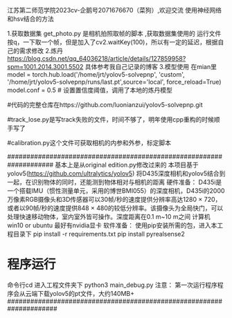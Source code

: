 江苏第二师范学院2023cv-企鹅号2071676670（菜狗）,欢迎交流
使用神经网络和hsv结合的方法

1.获取数据集
get_photo.py 是相机拍照取帧的脚本 ,获取数据集使用的
运行文件按q，一下取一个帧，但是加入了cv2.waitKey(100)，所以有一定的延迟，根据自己的需求修改
2.炼丹
https://blog.csdn.net/qq_64036218/article/details/127859958?spm=1001.2014.3001.5502
具体参考我自己记录的博客
3.模型使用
在mian里model = torch.hub.load('/home/jrt/yolov5-solvepnp', 'custom',
'/home/jrt/yolov5-solvepnp/runs/last.pt',source='local', force_reload=True)
model.conf = 0.5  # 设置置信度阈值，调用了本地的炼丹模型

#代码的完整仓库在https://github.com/luonianzui/yolov5-solvepnp.git

#track_lose.py是写track失败的文件，时间不够了，明年使用cpp重构的时候顺手写了

#calibration.py这个文件可获取相机的内参和外参，标定脚本




####################################################################
基本上是从original edition.py修改过来的
本项目基于yolov5(https://github.com/ultralytics/yolov5)
将D435深度相机和yolov5结合到一起，在识别物体的同时，还能测到物体相对与相机的距离
硬件准备：
D435i是一个搭载IMU（惯性测量单元，采用的博世BMI055）的深度相机，D435i的2000万像素RGB摄像头和3D传感器可以30帧/秒的速度提供分辨率高达1280 × 720，或者以90帧/秒的速度提供848 × 480的较低分辨率。该摄像头为全局快门，可以处理快速移动物体，室内室外皆可操作。深度距离在0.1 m~10 m之间
计算机 win10 or ubuntu 最好有nvidia显卡
软件准备：
使用pip安装所需的包，进入本工程目录下
pip install -r requirements.txt
pip install pyrealsense2
# 程序运行
命令行cd 进入工程文件夹下
python3 main_debug.py
注意： 第一次运行程序程序会从云端下载yolov5的pt文件，大约140MB+ 
#####################################################################


